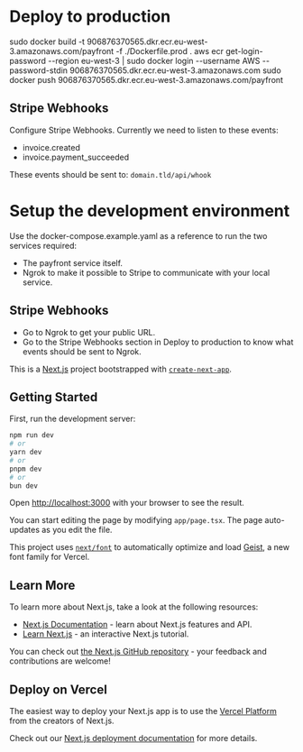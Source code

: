 # Deploy to production

sudo docker build -t 906876370565.dkr.ecr.eu-west-3.amazonaws.com/payfront -f ./Dockerfile.prod .
aws ecr get-login-password --region eu-west-3 | sudo docker login --username AWS --password-stdin 906876370565.dkr.ecr.eu-west-3.amazonaws.com
sudo docker push 906876370565.dkr.ecr.eu-west-3.amazonaws.com/payfront
## Stripe Webhooks

Configure Stripe Webhooks.
Currently we need to listen to these events:
- invoice.created
- invoice.payment_succeeded

These events should be sent to: `domain.tld/api/whook`

# Setup the development environment

Use the docker-compose.example.yaml as a reference to run the two services required:
- The payfront service itself.
- Ngrok to make it possible to Stripe to communicate with your local service.

## Stripe Webhooks

- Go to Ngrok to get your public URL.
- Go to the Stripe Webhooks section in Deploy to production to know what events should be sent to Ngrok.






This is a [Next.js](https://nextjs.org) project bootstrapped with [`create-next-app`](https://nextjs.org/docs/app/api-reference/cli/create-next-app).

## Getting Started

First, run the development server:

```bash
npm run dev
# or
yarn dev
# or
pnpm dev
# or
bun dev
```

Open [http://localhost:3000](http://localhost:3000) with your browser to see the result.

You can start editing the page by modifying `app/page.tsx`. The page auto-updates as you edit the file.

This project uses [`next/font`](https://nextjs.org/docs/app/building-your-application/optimizing/fonts) to automatically optimize and load [Geist](https://vercel.com/font), a new font family for Vercel.

## Learn More

To learn more about Next.js, take a look at the following resources:

- [Next.js Documentation](https://nextjs.org/docs) - learn about Next.js features and API.
- [Learn Next.js](https://nextjs.org/learn) - an interactive Next.js tutorial.

You can check out [the Next.js GitHub repository](https://github.com/vercel/next.js) - your feedback and contributions are welcome!

## Deploy on Vercel

The easiest way to deploy your Next.js app is to use the [Vercel Platform](https://vercel.com/new?utm_medium=default-template&filter=next.js&utm_source=create-next-app&utm_campaign=create-next-app-readme) from the creators of Next.js.

Check out our [Next.js deployment documentation](https://nextjs.org/docs/app/building-your-application/deploying) for more details.
